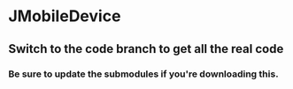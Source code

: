 JMobileDevice
=============

<h2>Switch to the code branch to get all the real code</h2>

<h3>Be sure to update the submodules if you're downloading this.</h3>
